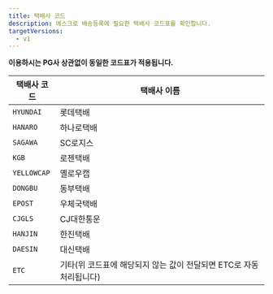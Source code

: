 ```yaml
---
title: 택배사 코드
description: 에스크로 배송등록에 필요한 택배사 코드표를 확인합니다.
targetVersions:
  - v1
---
```


**이용하시는 PG사 상관없이 동일한 코드표가 적용됩니다.**

| 택배사 코드      | 택배사 이름                                   |
| ----------- | ---------------------------------------- |
| `HYUNDAI`   | 롯데택배                                     |
| `HANARO`    | 하나로택배                                    |
| `SAGAWA`    | SC로지스                                    |
| `KGB`       | 로젠택배                                     |
| `YELLOWCAP` | 옐로우캡                                     |
| `DONGBU`    | 동부택배                                     |
| `EPOST`     | 우체국택배                                    |
| `CJGLS`     | CJ대한통운                                   |
| `HANJIN`    | 한진택배                                     |
| `DAESIN`    | 대신택배                                     |
| `ETC`       | 기타(위 코드표에 해당되지 않는 값이 전달되면 ETC로 자동 처리됩니다) |
